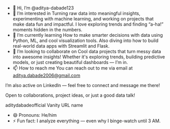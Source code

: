 - 👋 Hi, I’m @aditya-dabade123
- 👀 I’m interested in Turning raw data into meaningful insights, experimenting with machine learning, and working on projects that make data fun and impactful. I love exploring trends and finding “a-ha!” moments hidden in the numbers.
- 🌱 I’m currently learning How to make smarter decisions with data using Python, ML, and cool visualization tools. Also diving into how to build real-world data apps with Streamlit and Flask.
- 💞️ I’m looking to collaborate on Cool data projects that turn messy data into awesome insights! Whether it's exploring trends, building predictive models, or just creating beautiful dashboards — I’m in.
- 📫 How to reach me You can reach out to me via email at aditya.dabade2006@gmail.com

I’m also active on LinkedIn — feel free to connect and message me there!

Open to collaborations, project ideas, or just a good data talk!


aditydabadeofficial
Vanity URL name

- 😄 Pronouns: He/him
- ⚡ Fun fact: I analyze everything — even why I binge-watch until 3 AM.

<!---
aditya-dabade123/aditya-dabade123 is a ✨ special ✨ repository because its `README.md` (this file) appears on your GitHub profile.
You can click the Preview link to take a look at your changes.
--->
